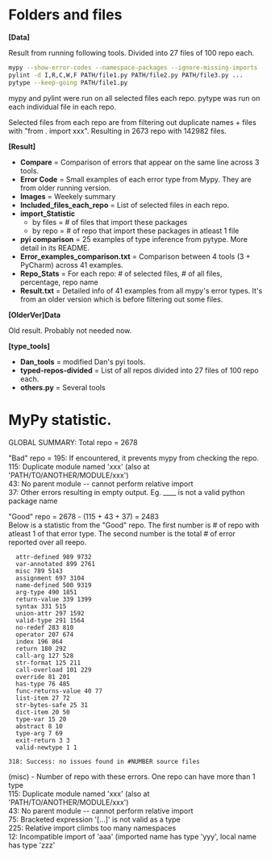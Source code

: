 # Folders and files
**[Data]**

Result from running following tools. Divided into 27 files of 100 repo each.
```bash
mypy --show-error-codes --namespace-packages --ignore-missing-imports --show-column-numbers PATH/file1.py PATH/file2.py PATH/file3.py ...
pylint -d I,R,C,W,F PATH/file1.py PATH/file2.py PATH/file3.py ...
pytype --keep-going PATH/file1.py
```
mypy and pylint were run on all selected files each repo.
pytype was run on each individual file in each repo.

Selected files from each repo are from filtering out duplicate names + files with "from . import xxx".
Resulting in 2673 repo with 142982 files. 


**[Result]**
- **Compare** = Comparison of errors that appear on the same line across 3 tools.
- **Error Code** = Small examples of each error type from Mypy. They are from older running version.
- **Images** = Weekely summary
- **Included_files_each_repo** = List of selected files in each repo.
- **import_Statistic**
  - by files = # of files that import these packages
  - by repo = # of repo that import these packages in atleast 1 file
- **pyi comparison** = 25 examples of type inference from pytype. More detail in its README.
- **Error_examples_comparison.txt** = Comparison between 4 tools (3 + PyCharm) across 41 examples. 
- **Repo_Stats** = For each repo: # of selected files, # of all files, percentage, repo name
- **Result.txt** = Detailed info of 41 examples from all mypy's error types. It's from an older version which is before filtering out some files.


**[OlderVer]Data**

Old result. Probably not needed now.
 

**[type_tools]**
- **Dan_tools** = modified Dan's pyi tools.
- **typed-repos-divided** = List of all repos divided into 27 files of 100 repo each.
- **others.py** = Several tools


# MyPy statistic.

GLOBAL SUMMARY: Total repo = 2678

"Bad" repo = 195: If encountered, it prevents mypy from checking the repo.  
115: Duplicate module named 'xxx' (also at 'PATH/TO/ANOTHER/MODULE/xxx')   
43: No parent module -- cannot perform relative import    
37: Other errors resulting in empty output. Eg. ____ is not a valid python package name

"Good" repo = 2678 - (115 + 43 + 37) = 2483   
Below is a statistic from the "Good" repo. 
The first number is # of repo with atleast 1 of that error type.
The second number is the total # of error reported over all reepo.
```plain
  attr-defined 989 9732
  var-annotated 899 2761
  misc 789 5143
  assignment 697 3104
  name-defined 500 9319
  arg-type 490 1851
  return-value 339 1399
  syntax 331 515
  union-attr 297 1592
  valid-type 291 1564
  no-redef 283 810
  operator 207 674
  index 196 864
  return 180 292
  call-arg 127 528
  str-format 125 211
  call-overload 101 229
  override 81 201
  has-type 76 485
  func-returns-value 40 77
  list-item 27 72
  str-bytes-safe 25 31
  dict-item 20 50
  type-var 15 20
  abstract 8 10
  type-arg 7 69
  exit-return 3 3
  valid-newtype 1 1

318: Success: no issues found in #NUMBER source files
```

(misc) - Number of repo with these errors. One repo can have more than 1 type   
115: Duplicate module named 'xxx' (also at 'PATH/TO/ANOTHER/MODULE/xxx')   
43: No parent module -- cannot perform relative import   
75: Bracketed expression '[...]' is not valid as a type     
225: Relative import climbs too many namespaces   
12: Incompatible import of 'aaa' (imported name has type 'yyy', local name has type 'zzz'


